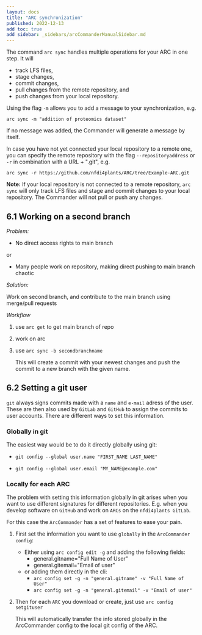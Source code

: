 ```yaml
---
layout: docs
title: "ARC synchronization"
published: 2022-12-13
add toc: true
add sidebar: _sidebars/arcCommanderManualSidebar.md
---
```


The command `arc sync` handles multiple operations for your ARC in one step. It will
- track LFS files,
- stage changes,
- commit changes,
- pull changes from the remote repository, and 
- push changes from your local repository. 

Using the flag `-m` allows you to add a message to your synchronization, e.g.

```
arc sync -m "addition of proteomics dataset"
```
If no message was added, the Commander will generate a message by itself. 

In case you have not yet connected your local repository to a remote one, you can specify the remote repository with the flag `--repositoryaddress` or `-r` in combination with a URL + ".git", e.g.

```
arc sync -r https://github.com/nfdi4plants/ARC/tree/Example-ARC.git
``` 

**Note:** If your local repository is not connected to a remote repository, `arc sync` will only track LFS files and stage and commit changes to your local repository. The Commander will not pull or push any changes.


## 6.1 Working on a second branch

*Problem:* 

- No direct access rights to main branch

 or 
- Many people work on repository, making direct pushing to main branch chaotic

*Solution:* 

Work on second branch, and contribute to the main branch using merge/pull requests

*Workflow*
 1. use `arc get` to get main branch of repo
 2. work on arc
 3. use `arc sync -b secondbranchname`

    This will create a commit with your newest changes and push the commit to a new branch with the given name.

## 6.2 Setting a git user

`git` always signs commits made with a `name` and `e-mail` adress of the user. These are then also used by `GitLab` and `GitHub` to assign the commits to user accounts. There are different ways to set this information.

### Globally in git

The easiest way would be to do it directly globally using git:

- `git config --global user.name "FIRST_NAME LAST_NAME"`

- `git config --global user.email "MY_NAME@example.com"`

### Locally for each ARC

The problem with setting this information globally in git arises when you want to use different signatures for different repositories. E.g. when you develop software on `GitHub` and work on `ARCs` on the `nfdi4plants GitLab`.

For this case the `ArcCommander` has a set of features to ease your pain.

1. First set the information you want to use `globally` in the `ArcCommander config`: 
   - Either using `arc config edit -g` and adding the following fields: 
      - general.gitname="Full Name of User"
      - general.gitemail="Email of user"
   - or adding them directly in the cli:
      - `arc config set -g -n "general.gitname" -v "Full Name of User"`
      - `arc config set -g -n "general.gitemail" -v "Email of user"`
2. Then for each `ARC` you download or create, just use `arc config setgituser`

   This will automatically transfer the info stored globally in the ArcCommander config to the local git config of the ARC.